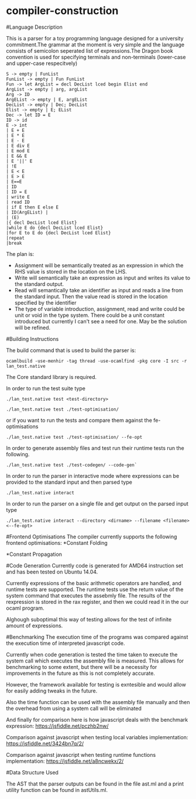 # compiler-construction

#Language Description 

This is a parser for a toy programming language designed for a university commitment.The grammar at the moment is very simple and the language consists of semicolon seperated list of expressions.The Dragon book convention is used for specifying terminals and non-terminals (lower-case and upper-case respecitvely) 

```
S -> empty | FunList
FunList -> empty | Fun FunList
Fun -> let ArgList = decl DecList lced begin Elist end
ArgList -> empty | arg, argList
Arg -> ID
ArgEList -> empty | E, argEList
DecList -> empty | Dec; DecList
Elist -> empty | E; EList
Dec -> let ID = E
ID -> id
E -> int 
| E + E 
| E * E 
| E - E 
| E div E 
| E mod E 
| E && E 
| E '||' E 
| !E 
| E < E 
| E > E 
| E==E  
| ID 
| ID = E
| write E 
| read ID 
| if E then E else E 
| ID(ArgEList) | 
| (E)
|{ decl DecList lced Elist}
|while E do {decl DecList lced Elist}
|for E to E do {decl DecList lced Elist}
|repeat
|break
```

The plan is:
 * Assignment  will be semantically treated as an expression in which the RHS value is stored in the location on the LHS.
 * Write will semantically take an expression as input and writes its value to the standard output.
 * Read will semantically take an identifier as input and reads a line from the standard input. Then the value read is stored in the location 
   specified by the identifier
 * The type of variable introduction, assignment, read and write could be unit or void in the type system. There could be a unit constant introduced
   but currently I can't see a need for one. May be the solution will be refined.

#Building Instructions

The build command that is used to build the parser is: 
```
ocamlbuild -use-menhir -tag thread -use-ocamlfind -pkg core -I src -r  lan_test.native
```

The Core standard library is required.

In order to run the test suite type 
```
./lan_test.native test <test-directory> 
```

```
./lan_test.native test ./test-optimisation/ 
```

or if you want to run the tests and compare them against the fe-optimisations

```
./lan_test.native test ./test-optimisation/ --fe-opt
```

In order to generate assembly files and test run their runtime tests run the following.

```
./lan_test.native test ./test-codegen/ --code-gen`
```

In order to run the parser in interactive mode where expressions can be provided to the standard input and then parsed type 
```
./lan_test.native interact
```

In order to run the parser on a single file and get output on the parsed input type
```
./lan_test.native interact --directory <dirname> --filename <filename> <--fe-opt>
```
#Frontend Optimisations
The compiler currently supports the following frontend optimisations:
*Constant Folding

*Constant Propagation

#Code Generation
Currently code is generated for AMD64 instruction set and has been tested on Ubuntu 14.04.

Currently expressions of the basic arithmetic operators are handled, and runtime tests are supported. The runtime tests use the return value of the system command that executes the assebmly file. The results of the rexpression is stored in the rax register, and then we could read it in the our ocaml program.

Alghough suboptimal this way of testing allows for the test of infinite amount of expressions.

#Benchmarking
The execution time of the programs was compared against the execution time of interpreted javascript code.

Currently when code generation is tested the time taken to execute the system call which executes the assembly file is measured. This allows for benchmarking to some extent, but there will be a necessity for improvements in the future as this is not completely accurate.

However, the framework available for testing is exntesible and would allow for easily adding tweaks in the future.

Also the time function can be used with the assembly file manually and then the overhead from using a system call will be eliminated

And finally for comparison here is how javascript deals with the benchmark expression: https://jsfiddle.net/pczhb2nw/

Comparison against javascript when testing local variables implementation: https://jsfiddle.net/3424bn7q/2/

Comparison against javascript when testing runtime functions implementation: https://jsfiddle.net/a8ncwekx/2/

#Data Structure Used

The AST that the parser outputs can be found in the file ast.ml and a print utility function can be found in astUtils.ml.
